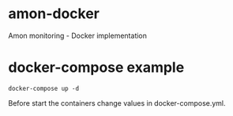 # amon-docker
Amon monitoring - Docker implementation

# docker-compose example
```
docker-compose up -d
```
Before start the containers change values in docker-compose.yml.
